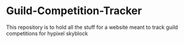 # Guild-Competition-Tracker
This repository is to hold all the stuff for a website meant to track guild competitions for hypixel skyblock
